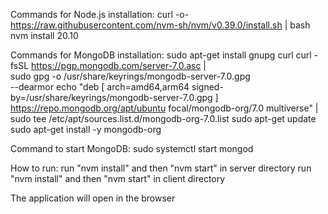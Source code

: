 Commands for Node.js installation:
curl -o- https://raw.githubusercontent.com/nvm-sh/nvm/v0.39.0/install.sh | bash
nvm install 20.10

Commands for MongoDB installation:
sudo apt-get install gnupg curl
curl -fsSL https://pgp.mongodb.com/server-7.0.asc | \
   sudo gpg -o /usr/share/keyrings/mongodb-server-7.0.gpg \
   --dearmor
echo "deb [ arch=amd64,arm64 signed-by=/usr/share/keyrings/mongodb-server-7.0.gpg ] https://repo.mongodb.org/apt/ubuntu focal/mongodb-org/7.0 multiverse" | sudo tee /etc/apt/sources.list.d/mongodb-org-7.0.list
sudo apt-get update
sudo apt-get install -y mongodb-org

Command to start MongoDB:
sudo systemctl start mongod

How to run:
run "nvm install" and then "nvm start" in server directory
run "nvm install" and then "nvm start" in client directory

The application will open in the browser
